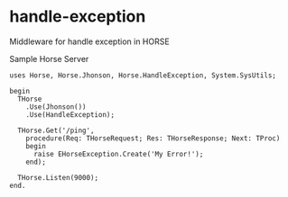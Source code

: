 # handle-exception
Middleware for handle exception in HORSE

Sample Horse Server
```delphi
uses Horse, Horse.Jhonson, Horse.HandleException, System.SysUtils;

begin
  THorse
    .Use(Jhonson())
    .Use(HandleException);

  THorse.Get('/ping',
    procedure(Req: THorseRequest; Res: THorseResponse; Next: TProc)
    begin
      raise EHorseException.Create('My Error!');
    end);

  THorse.Listen(9000);
end.
```

